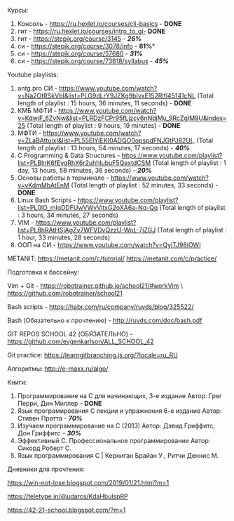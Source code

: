 Курсы:
1) Консоль - https://ru.hexlet.io/courses/cli-basics - **********DONE**********
2) гит - https://ru.hexlet.io/courses/intro_to_gi- **********DONE**********
3) гит - https://stepik.org/course/3145 - ***26%***
4) си - https://stepik.org/course/3078/info - ******81%*******
5) си - https://stepik.org/course/57680 - ***31%***
6) си - https://stepik.org/course/73618/syllabus - ***45%***

Youtube playlists:
1) antg.pro СИ - https://www.youtube.com/watch?v=Na2OtRSkVbI&list=PLG9dLrY9JZKg9bIvxE152Rlfl45141cNL
(Total length of playlist : 15 hours, 36 minutes, 11 seconds)  - **********DONE**********
2) КМБ МФТИ - https://www.youtube.com/watch?v=KdwiF_6ZvNw&list=PLRDzFCPr95fLjzcv6nNdjMu_9RcZgIM9U&index=25
(Total length of playlist : 9 hours, 19 minutes)  -  **********DONE**********
3) МФТИ - https://www.youtube.com/watch?v=ZLaBAttuixI&list=PL55ElYIEKI0ADQO0opspdFNJGtPJ82UI_
(Total length of playlist : 13 hours, 54 minutes, 17 seconds) - ***40%***
4) C Programming & Data Structures - https://www.youtube.com/playlist?list=PLBlnK6fEyqRhX6r2uhhlubuF5QextdCSM
(Total length of playlist : 1 day, 13 hours, 58 minutes, 36 seconds) - ***20%***
5) Основы работы в терминале - https://www.youtube.com/watch?v=vKdmMbAtEnM
(Total length of playlist : 52 minutes, 33 seconds) - **********DONE**********
6) Linux Bash Scripts - https://www.youtube.com/playlist?list=PL0lO_mIqDDFUwVWvVitxG2oXA6a-Nq-Qq
(Total length of playlist : 3 hours, 34 minutes, 27 seconds)
7) VIM - https://www.youtube.com/playlist?list=PL8hRAtHSjAgZv7WFVDvQzzU-WoL-7jZGJ
(Total length of playlist : 1 hour, 33 minutes, 28 seconds)
8) ООП на СИ - https://www.youtube.com/watch?v=QyjTJ98iOWI

METANIT:
https://metanit.com/c/tutorial/
https://metanit.com/c/practice/

Подготовка к бассейну:

Vim + Git - https://robotrainer.github.io/school21/#workVim  \\ https://github.com/robotrainer/school21

Bash scripts - https://habr.com/ru/company/ruvds/blog/325522/

Bash (Обязательно к прочтению) - http://ruvds.com/doc/bash.pdf

GIT REPOS SCHOOL 42 (ОБЯЗАТЕЛЬНО) - https://github.com/evgenkarlson/ALL_SCHOOL_42


Git practice: https://learngitbranching.js.org/?locale=ru_RU

Алгоритмы: http://e-maxx.ru/algo/

Книги:
1) Программирование на C для начинающих, 3-е издание Автор: Грег Перри, Дин Миллер - **********DONE**********
2) Язык програмирования С лекции и упражнения 6-е издание Автор: Стивен Пратта - ***70%***
3) Изучаем программирование на C (2013) Автор: Дэвид Гриффитс, Дон Гриффитс - ***30%***
4) Эффективный C. Профессиональное программирование Автор: Сикорд Роберт С.
5) Язык программирования C | Керниган Брайан У., Ритчи Деннис М.

Дневники для прочтения:

https://win-not-lose.blogspot.com/2019/01/21.html?m=1

https://teletype.in/@udarcs/KdaHbulspRP

https://42-21-school.blogspot.com/?m=1
